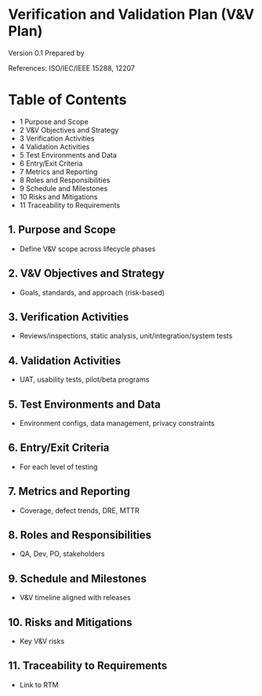 # Verification and Validation Plan (V&V Plan)

Version 0.1
Prepared by <author>
<organization>
<date created>

References: ISO/IEC/IEEE 15288, 12207

Table of Contents
=================
- 1 Purpose and Scope
- 2 V&V Objectives and Strategy
- 3 Verification Activities
- 4 Validation Activities
- 5 Test Environments and Data
- 6 Entry/Exit Criteria
- 7 Metrics and Reporting
- 8 Roles and Responsibilities
- 9 Schedule and Milestones
- 10 Risks and Mitigations
- 11 Traceability to Requirements

## 1. Purpose and Scope
- Define V&V scope across lifecycle phases

## 2. V&V Objectives and Strategy
- Goals, standards, and approach (risk-based)

## 3. Verification Activities
- Reviews/inspections, static analysis, unit/integration/system tests

## 4. Validation Activities
- UAT, usability tests, pilot/beta programs

## 5. Test Environments and Data
- Environment configs, data management, privacy constraints

## 6. Entry/Exit Criteria
- For each level of testing

## 7. Metrics and Reporting
- Coverage, defect trends, DRE, MTTR

## 8. Roles and Responsibilities
- QA, Dev, PO, stakeholders

## 9. Schedule and Milestones
- V&V timeline aligned with releases

## 10. Risks and Mitigations
- Key V&V risks

## 11. Traceability to Requirements
- Link to RTM
